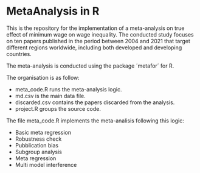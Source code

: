 # MetaAnalysis in R
This is the repository for the implementation of a meta-analysis on true effect of minimum wage on wage inequality.
The conducted study focuses on ten papers published in the period between 2004 and 2021 that target different regions worldwide, including both developed and developing countries.

The meta-analysis is conducted using the package ´metafor´ for R.

The organisation is as follow:
- meta_code.R runs the meta-analysis logic.
- md.csv is the main data file.
- discarded.csv contains the papers discarded from the analysis.
- project.R groups the source code.

The file meta_code.R implements the meta-analisis following this logic:
- Basic meta regression
- Robustness check
- Pubblication bias
- Subgroup analysis
- Meta regression
- Multi model interference


